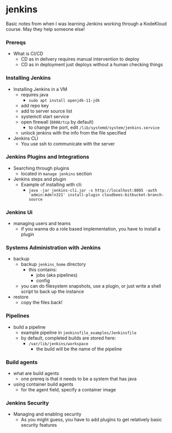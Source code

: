 # jenkins
Basic notes from when I was learning Jenkins working through a KodeKloud course. May they help someone else!
### Prereqs
- What is CI/CD
    - CD as in delivery requires manual intervention to deploy
    - CD as in deployment just deploys without a human checking things
### Installing Jenkins
- Installing Jenkins in a VM
    - requires java
        - `sudo apt install openjdk-11-jdk`
    - add repo key
    - add to server source list 
    - systemctl start service
    - open firewall (`8080/tcp` by default)
        - to change the port, edit `/lib/systemd/system/jenkins.service `
    - unlock jenkins with the info from the file specified
- Jenkins CLI
    - You use ssh to communicate with the server
### Jenkins Plugins and Integrations
- Searching through plugins
    - located in `manage jenkins` section
- Jenkins steps and plugin
    - Example of installing with cli:
        - `java -jar jenkins-cli.jar -s http://localhost:8085 -auth 'admin:Adm!n321' install-plugin cloudbees-bitbucket-branch-source`
### Jenkins Ui
- managing users and teams
    - if you wanna do a role based implementation, you have to install a plugin
### Systems Administration with Jenkins
- backup
    - backup `jenkins_home` directory
        - this contains:
            - jobs (aka pipelines)
            - config
    - you can do filesystem snapshots, use a plugin, or just write a shell script to back up the instance
- restore
    - copy the files back!
### Pipelines
- build a pipeline
    - example pipeline in `jenkinsfile_examples/Jenkinsfile`
    - by default, completed builds are stored here:
        - `/var/lib/jenkins/workspace`
            - the build will be the name of the pipeline
### Build agents
- what are build agents
    - one prereq is that it needs to be a system that has java
- using container build agents
    - for the agent field, specify a container image
### Jenkins Security
- Managing and enabling security
    - As you might guess, you have to add plugins to get relatively basic security features
